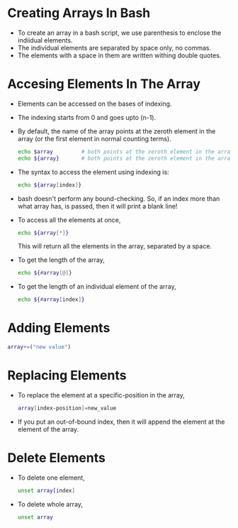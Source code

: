 # Creating Arrays In Bash
+ To create an array in a bash script, we use parenthesis to enclose the indiidual elements.
+ The individual elements are separated by space only, no commas.
+ The elements with a space in them are written withing double quotes.

# Accesing Elements In The Array
+ Elements can be accessed on the bases of indexing.
+ The indexing starts from 0 and goes upto (n-1).
+ By default, the name of the array points at the zeroth element in the array (or the first element in normal counting terms).
    ```bash
    echo $array         # both points at the zeroth element in the array
    echo ${array}       # both points at the zeroth element in the array
    ```
+ The syntax to access the element using indexing is: 
    ```bash
    echo ${array[index]}
    ```
+ bash doesn't perform any bound-checking. So, if an index more than what array has, is passed, then it will print a blank line!
+ To access all the elements at once, 
    ```bash
    echo ${array[*]}
    ```
    This will return all the elements in the array, separated by a space.

+ To get the length of the array, 
    ```bash
    echo ${#array[@]}
    ```

+ To get the length of an individual element of the array, 
    ```bash
    echo ${#array[index]}
    ```

# Adding Elements
```bash
array+=("new value")
```

# Replacing Elements
+ To replace the element at a specific-position in the array,
    ```bash
    array[index-position]=new_value
    ```
+ If you put an out-of-bound index, then it will append the element at the element of the array.

# Delete Elements
+ To delete one element, 
    ```bash
    unset array[index]
    ```

+ To delete whole array,
    ```bash
    unset array
    ```